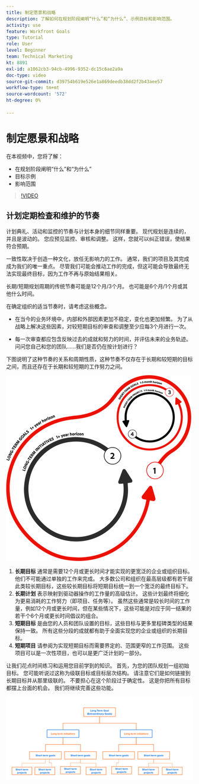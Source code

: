 ```yaml
---
title: 制定愿景和战略
description: 了解如何在规划阶段阐明“什么”和“为什么”、示例目标和影响范围。
activity: use
feature: Workfront Goals
type: Tutorial
role: User
level: Beginner
team: Technical Marketing
kt: 8891
exl-id: a1062cb3-94cb-4996-9352-dc15c6ae2a9a
doc-type: video
source-git-commit: d39754b619e526e1a869deedb38dd2f2b43aee57
workflow-type: tm+mt
source-wordcount: '572'
ht-degree: 0%

---
```


# 制定愿景和战略

在本视频中，您将了解：

* 在规划阶段阐明“什么”和“为什么”
* 目标示例
* 影响范围

>[!VIDEO](https://video.tv.adobe.com/v/335185/?quality=12)

## 计划定期检查和维护的节奏

计划典礼、活动和监控的节奏与计划本身的细节同样重要。 现代规划是连续的，并且是波动的。 您应预见监控、审核和调整。 这样，您就可以纠正错误，使结果符合预期。

一致性取决于创造一种文化，放任无影响力的工作。 通常，我们的项目及其完成成为我们的唯一重点。 尽管我们可能会推动工作的完成，但这可能会导致最终无法实现最终目标，因为工作不再与原始结果相关。

长期/短期规划周期的传统节奏可能是12个月/3个月。 也可能是6个月/1个月或其他什么时间。

在确定组织的适当节奏时，请考虑这些概念。

* 在当今的业务环境中，内部和外部因素更加不稳定，变化也更加频繁。 为了从战略上解决这些因素，对较短期目标的审查和调整至少应每3个月进行一次。

* 每一次审查都应包含反映过去的成就和努力的时间，并评估未来的业务轨迹。 问问您自己和您的团队……我们是否仍在按计划进行？

下图说明了这种节奏的关系和周期性质，这种节奏不仅存在于长期和较短期的目标之间，而且还存在于长期和较短期的工作努力之间。

![策略执行周期的图形](assets/02-workfront-goals-strategic-execution-cycle.png)

1. **长期目标** 通常是需要12个月或更长时间才能实现的更宽泛的企业或组织目标。 他们不可能通过单独的工作来完成。 大多数公司和组织在最高层级都有若干层此类较长期目标，这些较长期目标将短期目标统一到一个宽泛的最终目标下。
1. **长期计划** 表示映射到驱动器操作的工作量的高级估计。 这些计划最终将细化为更易消耗的工作努力（即项目、任务等）。 虽然这些通常是较长时间的工作量，例如12个月或更长时间，但在某些情况下，这些可能是对应于同一结果的若干个6个月或更长时间倡议的组合。
1. **短期目标** 是由您的人员和团队设置的目标，这些目标与更多里程碑类型的结果保持一致。 所有这些分段的成就都有助于全面实现您的企业或组织的长期目标。
1. **短期项目** 请参阅为实现短期目标而需要界定的、范围更窄的工作范围。 这些项目可以是一次性项目，也可以是更广泛计划的一部分。

<!--
Your turn graphic
-->

让我们花点时间练习和运用您目前学到的知识。 首先，为您的团队规划一组初始目标。 您可能听说过这称为级联目标或目标层次结构。 请注意它们是如何链接到长期目标并从那里级联的。 不要担心在这个阶段过于确定性。 这是你把所有目标都摆上台面的机会。 我们将继续完善这些功能。

![映射短期和长期目标的图表](assets/03-workfront-goals-goal-mapping.png)
